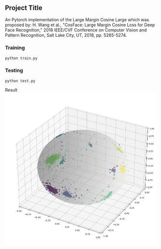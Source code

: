 ## Project Title

An Pytorch implementation of the Large Margin Cosine Large which was proposed by: H. Wang et al., "CosFace: Large Margin Cosine Loss for Deep Face Recognition," 2018 IEEE/CVF Conference on Computer Vision and Pattern Recognition, Salt Lake City, UT, 2018, pp. 5265-5274.
### Training
```
python train.py
```
<!-- Loss during training process

![Image description](output/loss.png) -->

### Testing
```
python test.py
```
Result
![Image description](output/result.png)

